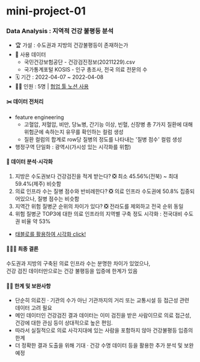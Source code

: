 # mini-project-01
### Data Analysis : 지역적 건강 불평등 분석
* 🏆 가설 : 수도권과 지방의 건강불평등이 존재하는가
* 📂 사용 데이터
  * 국민건강보험공단 - 건강검진정보(20211229).csv
  * 국가통계포털 KOSIS - 인구 총조사, 전국 의료 전문의 수
* 🗓 기간 : 2022-04-07 ~ 2022-04-08
* 👩‍💻 인원 : 5명 | [협업 툴 노션 사용](https://imdona.notion.site/KB-4-78bfe020117448c59be5d7ada6a5166a)

#### ✂️ 데이터 전처리
* feature engineering
  * 고혈압, 저혈압, 비만, 당뇨병, 간기능 이상, 빈혈, 신장병 총 7가지 질환에 대해 위험군에 속하는지 유무를 확인하는 컬럼 생성
  * 질환 컬럼의 합계로 row당 질병의 정도를 나타내는 '질병 점수' 컬럼 생성
* 행정구역 단일화 : 광역시(가시성 있는 시각화를 위함)


#### 🎨 데이터 분석·시각화
1. 지방은 수도권보다 건강검진을 적게 받는다? ❎ 최소 45.56%(전북) ~ 최대 59.4%(제주) 비슷함
2. 의료 인프라 수는 질병 점수와 반비례한다? ❎ 의료 인프라 수도권에 50.8% 집중되어있으나, 질병 점수는 비슷함
3. 지역간 위험 질병군 순위의 차이가 있다? ❎ 전라도를 제외하고 전국 순위 동일
4. 위험 질병군 TOP3에 대한 의료 인프라의 지역별 구축 정도 시각화 : 전국대비 수도권 비율 약 53%
  - [태블로를 활용하여 시각화 click!](https://public.tableau.com/app/profile/dona5627/viz/_16493459996130/1?publish=yes)

#### 👨🏻‍⚖️ 최종 결론
수도권과 지방의 구축된 의료 인프라 수는 분명한 차이가 있었으나,   
건강 검진 데이터만으로는 건강 불평등을 입증에 한계가 있음

#### 🧚‍♀️ 한계 및 보완사항
* 단순히 의료진 · 기관의 수가 아닌 기관까지의 거리 또는 교통시설 등 접근성 관련 데이터 고려 필요
* 메인 데이터인 건강검진 결과 데이터는 이미 검진을 받은 사람이므로 의료 접근성, 건강에 대한 관심 등이 상대적으로 높은 편임.
* 따라서 실질적으로 의료 사각지대에 있는 사람을 포함하지 않아 건강불평등 입증의 한계
* 더 정확한 결과 도출을 위해 기대 · 건강 수명 데이터 등을 활용한 추가 분석 및 보완 예정





